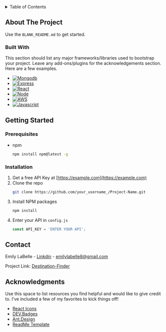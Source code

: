<!-- TABLE OF CONTENTS -->
<details>
  <summary>Table of Contents</summary>
  <ol>
    <li>
      <a href="#about-the-project">About The Project</a>
      <ul>
        <li><a href="#built-with">Built With</a></li>
      </ul>
    </li>
    <li>
      <a href="#getting-started">Getting Started</a>
      <ul>
        <li><a href="#prerequisites">Prerequisites</a></li>
        <li><a href="#installation">Installation</a></li>
      </ul>
    </li>
    <li><a href="#contact">Contact</a></li>
    <li><a href="#acknowledgments">Acknowledgments</a></li>
  </ol>
</details>



<!-- ABOUT THE PROJECT -->
## About The Project



Use the `BLANK_README.md` to get started.

<!-- <p align="right">(<a href="#readme-top">back to top</a>)</p> -->



### Built With

This section should list any major frameworks/libraries used to bootstrap your project. Leave any add-ons/plugins for the acknowledgements section. Here are a few examples.


* [![Mongodb][MongoDb]][Mongo-url]
* [![Express][Express.js]][Express-url]
* [![React][React.js]][React-url]
* [![Node][Node.js]][Node-url]
* [![AWS][aws]][aws-url]
* [![Javascript][javascript]][javascript-url]

<!-- <p align="right">(<a href="#readme-top">back to top</a>)</p> -->



<!-- GETTING STARTED -->
## Getting Started



### Prerequisites


* npm
  ```sh
  npm install npm@latest -g
  ```

### Installation



1. Get a free API Key at [https://example.com](https://example.com)
2. Clone the repo
   ```sh
   git clone https://github.com/your_username_/Project-Name.git
   ```
3. Install NPM packages
   ```sh
   npm install
   ```
4. Enter your API in `config.js`
   ```js
   const API_KEY = 'ENTER YOUR API';
   ```
<!-- 
<p align="right">(<a href="#readme-top">back to top</a>)</p> -->



<!-- CONTACT -->
## Contact

Emily LaBelle - [Linkdin](https://www.linkedin.com/in/emilylabelledev/) - emilylabelle8@gmail.com

Project Link: [Destination-Finder](http://destination-quiz.s3-website-us-east-1.amazonaws.com/)

<!-- <p align="right">(<a href="#readme-top">back to top</a>)</p> -->



<!-- ACKNOWLEDGMENTS -->
## Acknowledgments

Use this space to list resources you find helpful and would like to give credit to. I've included a few of my favorites to kick things off!

* [React Icons](https://react-icons.github.io/react-icons/search)
* [DEV.Badges](https://dev.to/envoy_/150-badges-for-github-pnk#database)
* [Ant.Design](https://ant.design/)
* [ReadMe Template](https://github.com/othneildrew/Best-README-Template/blob/master/README.md#built-with)


<!-- <p align="right">(<a href="#readme-top">back to top</a>)</p> -->



<!-- MARKDOWN LINKS & IMAGES -->
<!-- https://www.markdownguide.org/basic-syntax/#reference-style-links -->
[forks-shield]: https://img.shields.io/github/forks/othneildrew/Best-README-Template.svg?style=for-the-badge
[forks-url]: https://github.com/othneildrew/Best-README-Template/network/members
[stars-shield]: https://img.shields.io/github/stars/othneildrew/Best-README-Template.svg?style=for-the-badge
[stars-url]: https://github.com/othneildrew/Best-README-Template/stargazers
[linkedin-shield]: https://img.shields.io/badge/-LinkedIn-black.svg?style=for-the-badge&logo=linkedin&colorB=555
[linkedin-url]: https://linkedin.com/in/othneildrew
[React.js]: https://img.shields.io/badge/React-20232A?style=for-the-badge&logo=react&logoColor=61DAFB
[React-url]: https://reactjs.org/
[MongoDb]: https://img.shields.io/badge/MongoDB-4EA94B?style=for-the-badge&logo=mongodb&logoColor=white
[Mongo-url]: https://www.mongodb.com/
[Express.js]:https://img.shields.io/badge/Express.js-404D59?style=for-the-badge![image](https://user-images.githubusercontent.com/114961639/205539267-4fd88f2b-c93a-490c-9d26-1f7801d57f9c.png)
[Express-url]: https://expressjs.com/
[Node.js]:https://img.shields.io/badge/Node.js-43853D?style=for-the-badge&logo=node.js&logoColor=white!
[Node-url]:https://nodejs.org/en/
[aws]:https://img.shields.io/badge/Amazon_AWS-232F3E?style=for-the-badge&logo=amazon-aws&logoColor=white
[aws-url]:https://aws.amazon.com/
[javascript]:https://img.shields.io/badge/JavaScript-F7DF1E?style=for-the-badge&logo=javascript&logoColor=black!
[javascript-url]:https://www.javascript.com/
